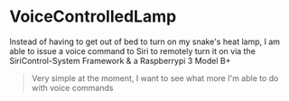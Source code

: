 # VoiceControlledLamp
Instead of having to get out of bed to turn on my snake's heat lamp, I am able to issue a voice command to Siri to remotely turn it on via the SiriControl-System Framework & a Raspberrypi 3 Model B+

> Very simple at the moment, I want to see what more I'm able to do with voice commands
